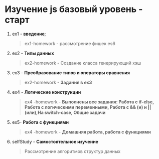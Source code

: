 # Изучение js базовый уровень - старт

1. ex1 - **введение**;
   > ex1-homework - рассмотрение фишек es6
2. ex2 - **Типы данных**
   > ex2-homework - Создание класса генерирующий хэш
3. ex3 - **Преобразование типов и операторы сравнения**
   > ex2-homework - **Задания в ex3**
4. ex4 - **Логические конструкции**
   > ex4 -homework - **Выполнены все задания: Работа с if-else, Работа с логическими переменными, Работа с && (и) и || (или),На switch-case, Общие задачи**
5. ex5- **Работа с функциями**
   > ex4 -homework - **Домашняя работа, работа с функциями**
6. selfStudy - **Самостоятельное изучение**
   > Рассмотрение алгоритмов структур данных

